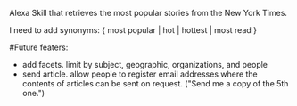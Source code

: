 
Alexa Skill that retrieves the most popular stories from the New York Times.


I need to add synonyms:
{ most popular | hot | hottest | most read }

#Future featers:
- add facets. limit by subject, geographic, organizations, and people
- send article. allow people to register email addresses where the contents
of articles can be sent on request. ("Send me a copy of the 5th one.")
